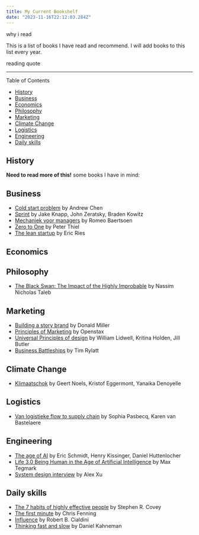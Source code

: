 ```yaml
---
title: My Current Bookshelf
date: "2023-11-16T22:12:03.284Z"
---
```


why i read

This is a list of books I have read and recommend. I will add books to this list every year.

reading quote

---

Table of Contents

- [History](#history)
- [Business](#business)
- [Economics](#economics)
- [Philosophy](#philosophy)
- [Marketing](#marketing)
- [Climate Change](#climate-change)
- [Logistics](#logistics)
- [Engineering](#engineering)
- [Daily skills](#daily-skills)

## History

**Need to read more of this!** some books I have in mind:

## Business

- [Cold start problem](https://www.amazon.com/Cold-Start-Problem-Andrew-Chen/dp/0062969749) by Andrew Chen
- [Sprint](https://www.amazon.com/Sprint-Solve-Problems-Test-Ideas/dp/150112174X) by Jake Knapp, John Zeratsky, Braden Kowitz
- [Mechaniek voor managers](https://www.oneindigeverhaal.be/nl/boeken/9789464787337/mechaniek-voor-managers) by Romeo Baertsoen
- [Zero to One](https://www.amazon.com/Zero-One-Notes-Startups-Future/dp/0804139296) by Peter Thiel
- [The lean startup](https://www.amazon.com/Lean-Startup-Entrepreneurs-Continuous-Innovation/dp/0307887898) by Eric Ries

## Economics

## Philosophy

- [The Black Swan: The Impact of the Highly Improbable](https://www.amazon.com/Black-Swan-Improbable-Robustness-Fragility/dp/081297381X) by Nassim Nicholas Taleb

## Marketing

- [Building a story brand](https://www.amazon.com/Building-StoryBrand-Clarify-Message-Customers/dp/1400201837) by Donald Miller
- [Principles of Marketing](https://www.amazon.com/Principles-Marketing-OpenStax-Official-paperback/dp/1711471526/ref=sr_1_1?crid=1ALVOQWQEOD8Z&keywords=principles+of+marketing&qid=1698441720&s=books&sprefix=principles+of+marketin%2Cstripbooks-intl-ship%2C299&sr=1-1) by Openstax
- [Universal Principles of design](https://www.amazon.com.be/-/nl/LIDWELL-WILLIAM/dp/076037516X/ref=asc_df_076037516X/?tag=begogshpadd0d-21&linkCode=df0&hvadid=633051430991&hvpos=&hvnetw=g&hvrand=639468968398201823&hvpone=&hvptwo=&hvqmt=&hvdev=c&hvdvcmdl=&hvlocint=&hvlocphy=1001275&hvtargid=pla-1409876906088&psc=1) by William Lidwell, Kritina Holden, Jill Butler
- [Business Battleships](https://www.amazon.com.be/-/en/Tim-Rylatt/dp/1908746211) by Tim Rylatt

## Climate Change

- [Klimaatschok](https://www.amazon.com/klimaatschok-Dutch-Geert-Noels-ebook/dp/B0BHTYT15V/ref=sr_1_1?crid=2MIEV7TD21TU5&keywords=klimaatschok&qid=1698441805&s=books&sprefix=klimaatschok%2Cstripbooks-intl-ship%2C182&sr=1-1) by Geert Noels, Kristof Eggermont, Yanaika Denoyelle

## Logistics

- [Van logistieke flow to supply chain](https://www.bol.com/be/nl/p/van-logistieke-flow-tot-supply-chain/9300000045248726/?Referrer=ADVNLGOO002008N-S--9300000045248726&gad_source=1&gclid=CjwKCAjwv-2pBhB-EiwAtsQZFKQcPClumSixAawd6q620KObVz9D19n-zOYH3k5Y3XbGw7unNysg2hoCvC4QAvD_BwE) by Sophia Pasbecq, Karen van Bastelaere

## Engineering

- [The age of AI](https://www.amazon.com.be/-/nl/Henry-Kissinger/dp/1529375991/ref=asc_df_1529375991/?tag=begogshpadd0d-21&linkCode=df0&hvadid=632928885591&hvpos=&hvnetw=g&hvrand=14434888761421168859&hvpone=&hvptwo=&hvqmt=&hvdev=c&hvdvcmdl=&hvlocint=&hvlocphy=1001275&hvtargid=pla-1640028605748&psc=1) by Eric Schmidt, Henry Kissinger, Daniel Huttenlocher
- [Life 3.0 Being Human in the Age of Artificial Intelligence](https://www.amazon.com.be/-/nl/TEGMARK-MAX/dp/0141981806/ref=sr_1_10?crid=1RCBG1AXLFV3E&keywords=future+of+ai+book&qid=1699299772&s=books&sprefix=future+of+ai+book%2Cstripbooks%2C64&sr=1-10) by Max Tegmark
- [System design interview](https://www.amazon.com.be/-/nl/Alex-Xu/dp/B08CMF2CQF/ref=asc_df_B08CMF2CQF/?tag=begogshpadd0d-21&linkCode=df0&hvadid=633419933432&hvpos=&hvnetw=g&hvrand=17874582701071864571&hvpone=&hvptwo=&hvqmt=&hvdev=c&hvdvcmdl=&hvlocint=&hvlocphy=1001275&hvtargid=pla-934212337151&psc=1) by Alex Xu

## Daily skills

- [The 7 habits of highly effective people](https://www.amazon.com/Habits-Highly-Effective-People-Powerful/dp/0743269519) by Stephen R. Covey
- [The first minute](https://www.amazon.com/First-Minute-Start-Conversations-Results/dp/183824400X) by Chris Fenning
- [Influence](https://www.amazon.com/Influence-Psychology-Persuasion-Robert-Cialdini/dp/006124189X) by Robert B. Cialdini
- [Thinking fast and slow](https://www.amazon.com/Thinking-Fast-Slow-Daniel-Kahneman/dp/0374533555) by Daniel Kahneman
